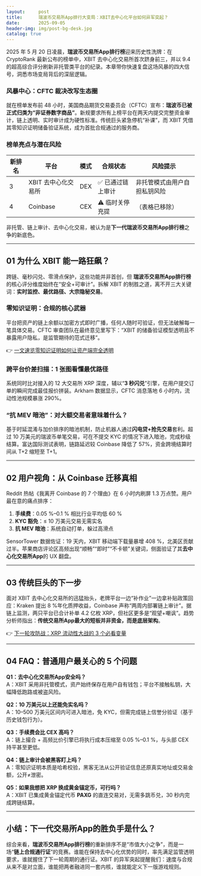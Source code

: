 ```yaml
---
layout:     post
title:      瑞波币交易所App排行大变局：XBIT去中心化平台如何异军突起？
date:       2025-09-05
header-img: img/post-bg-desk.jpg
catalog: true
---
```


2025 年 5 月 20 日凌晨，**瑞波币交易所App排行榜**迎来历史性洗牌：在 CryptoRank 最新公布的榜单中，XBIT 去中心化交易所首次跻身前三，并以 9.4 的超高综合评分刷新非托管类平台的纪录。本章带你快速复盘这场风暴的四大信号，洞悉市场变局背后的深层逻辑。

### 风暴中心：CFTC 裁决改写生态圈

就在榜单发布前 48 小时，美国商品期货交易委员会（CFTC）宣布：**瑞波币已被正式归类为“非证券数字商品”**。新规要求所有上榜平台在两天内提交完整资金审计，链上透明、实时审计成为硬性标准。传统巨头紧急停机“补课”，而 XBIT 凭借其零知识证明储备验证系统，成为首批合规通过的服务商。

### 榜单亮点与潜在风险  

| 新排名 | 平台 | 模式 | 合规状态 | 风险提示 |
| --- | --- | --- | --- | --- |
| 3 | XBIT 去中心化交易所 | DEX | ✅ 已通过链上审计 | 非托管模式由用户自担私钥风险 |
| 4 | Coinbase | CEX | ⚠️ 临时关停充提 | （表格已移除） |  

非托管、链上审计、去中心化交易，被认为是**下一代瑞波币交易所App排行榜**之争的新底色。

---

## 01 为什么 XBIT 能一路狂飙？

跨链、毫秒闪兑、零滑点保护，这些功能并非首创，但 **瑞波币交易所App排行榜** 的核心评分维度始终在“安全+可审计”。拆解 XBIT 的制胜之道，离不开三大关键词：**实时监控、最优路径、大宗隐秘交易**。

### 零知识证明：合规的核心武器  
平台把资产的链上余额以加密方式即时广播，任何人随时可验证，但无法破解每一笔具体交易。CFTC 审查团队在最终意见里写下：“XBIT 的储备验证模型透明且不暴露用户隐私，是监管期待的范式迁移”。  

👉 [一文速览零知识证明如何让资产端完全透明](https://okxdog.com/)

### 跨平台价差扫描：1 张图看懂最优路径  
系统同时比对接入的 12 大交易所 XRP 深度，辅以“**3 秒闪兑**”引擎，在用户提交订单的瞬间完成最佳报价拼装。Arkham 数据显示，CFTC 消息落地 6 小时内，流动性池规模暴涨 290%。  

### “抗 MEV 暗池”：对大额交易者意味着什么？  
基于时延混淆与加价排序的暗池机制，防止机器人通过**闪电贷+抢先交易**套利。超过 10 万美元的瑞波币单笔交易，可在不提交 KYC 的情况下进入暗池，完成秒级结算。富达国际测试表明，链路延迟较 Coinbase 降低了 57%，资金跨境结算时间从 T+2 缩短至 T+1。

---

## 02 用户视角：从 Coinbase 迁移真相

Reddit 热帖《我离开 Coinbase 的 7 个理由》在 6 小时内刷屏 1.3 万点赞。用户最在意的痛点排序：

1. **手续费**：0.05 %–0.1 % 相比行业平均低 60 %  
2. **KYC 豁免**：≤ 10 万美元交易无需实名  
3. **抗 MEV 暗池**：系统自动打单，躲过高滑点  

SensorTower 数据佐证：19 天内，XBIT 移动端下载量暴增 408 %，北美区贡献过半。苹果商店评论区高频出现“顺畅”“即时”“不卡顿”关键词，侧面验证了其**去中心化交易所App**的 UX 翻盘。

---

## 03 传统巨头的下一步  
面对 XBIT 去中心化交易所的迅猛抬头，老牌平台一边“补作业”一边拿补贴政策回应：Kraken 提出 8 %年化质押收益，Coinbase 声称“两周内部署链上审计”。据链上监测，两只平台已合计补单 4.2 亿枚 XRP，但社区更多是“观望+嘲讽”。趋势分析师指出：**传统交易所App最大的短板并非资金，而是底层架构**。  

👉 [下一轮攻防战：XRP 流动性大战的 3 个必看变量](https://okxdog.com/)

---

## 04 FAQ：普通用户最关心的 5 个问题

**Q1：去中心化交易所App安全吗？**  
A：XBIT 采用非托管模式，资产始终保存在用户自有钱包；平台不接触私钥，大幅降低跑路或被盗风险。  

**Q2：10 万美元以上还能免实名吗？**  
A：10–500 万美元区间内可进入暗池，免 KYC，但需完成链上信誉分验证（基于历史钱包行为）。  

**Q3：手续费会比 CEX 高吗？**  
A：链上撮合 + 高频比价引擎已将执行成本压缩至 0.05 %–0.1 %，与头部 CEX 持平甚至更低。  

**Q4：链上审计会被黑客盯上吗？**  
A：零知识证明本质是哈希校验，黑客无法从公开验证信息还原真实地址或交易金额，公开≠泄密。  

**Q5：如果我想把 XRP 换成黄金锚定币，可行吗？**  
A：XBIT 已集成黄金锚定代币 **PAXG** 的直连交易对，无需多跳币兑，30 秒内完成跨链结算。

---

## 小结：下一代交易所App的胜负手是什么？

综合来看，**瑞波币交易所App排行榜**的重新排序不是“市值大小之争”，而是一场“**链上合规通行证**”的竞赛。谁能在保持去中心化优势的同时，率先满足监管透明要求，谁就握住了下一轮周期的通行证。XBIT 的异军突起提醒我们：速度与合规从来不是对立面，谁能把两者融进同一套内核，谁就能定义下一版游戏规则。